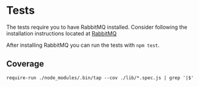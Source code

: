# Tests

The tests require you to have RabbitMQ installed. Consider following the
installation instructions located at
[RabbitMQ](https://www.rabbitmq.com/download.html)

After installing RabbitMQ you can run the tests with `npm test`.

## Coverage

```
require-run ./node_modules/.bin/tap --cov ./lib/*.spec.js | grep '|$'
```
